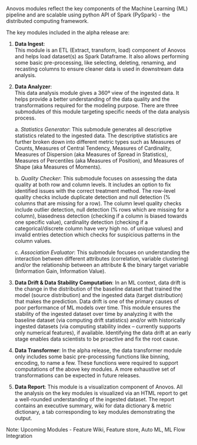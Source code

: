 Anovos modules reflect the key components of the Machine Learning (ML) pipeline and are scalable using python API of Spark (PySpark) - the distributed computing framework.

The key modules included in the alpha release are:

1. **Data Ingest**:   
    This module is an ETL (Extract, transform, load) component of Anovos and helps load dataset(s) as Spark Dataframe. It also allows performing some basic pre-processing, like selecting, deleting, renaming, and recasting columns to ensure cleaner data is used in downstream data analysis.
2. **Data Analyzer**:  
    This data analysis module gives a 360º view of the ingested data. It helps provide a better understanding of the data quality and the transformations required for the modeling purpose. There are three submodules of this module targeting specific needs of the data analysis process. 
       
    a. *Statistics Generator*: 
    This submodule generates all descriptive statistics related to the ingested data. The descriptive statistics are further broken down into different metric types such as Measures of Counts, Measures of Central Tendency, Measures of Cardinality, Measures of Dispersion (aka Measures of Spread in Statistics), Measures of Percentiles (aka Measures of Position), and Measures of Shape (aka Measures of Moments).
        
    b. *Quality Checker*: 
    This submodule focuses on assessing the data quality at both row and column levels. It includes an option to fix identified issues with the correct treatment method. The row-level quality checks include duplicate detection and null detection (% columns that are missing for a row). The column level quality checks include outlier detection, null detection (% rows which are missing for a column), biasedness detection (checking if a column is biased towards one specific value), cardinality detection (checking if a categorical/discrete column have very high no. of unique values) and invalid entries detection which checks for suspicious patterns in the column values.
        
    c. *Association Evaluator*: 
    This submodule focuses on understanding the interaction between different attributes (correlation, variable clustering) and/or the relationship between an attribute & the binary target variable (Information Gain, Information Value). 

3. **Data Drift & Data Stability Computation**: 
    In an ML context, data drift is the change in the distribution of the baseline dataset that trained the model (source distribution) and the ingested data (target distribution) that makes the prediction. Data drift is one of the primary causes of poor performance of ML models over time. This module ensures the stability of the ingested dataset over time by analyzing it with the baseline dataset (via computing drift statistics) and/or with historically ingested datasets (via computing stability index – currently supports only numerical features), if available. Identifying the data drift at an early stage enables data scientists to be proactive and fix the root cause.
4. **Data Transformer**:
    In the alpha release, the data transformer module only includes some basic pre-processing functions like binning, encoding, to name a few. These functions were required to support computations of the above key modules.  A more exhaustive set of transformations can be expected in future releases.
5. **Data Report**:
    This module is a visualization component of Anovos. All the analysis on the key modules is visualized via an HTML report to get a well-rounded understanding of the ingested dataset. The report contains an executive summary, wiki for data dictionary & metric dictionary, a tab corresponding to key modules demonstrating the output.

Note: Upcoming Modules - Feature Wiki, Feature store, Auto ML, ML Flow Integration 

